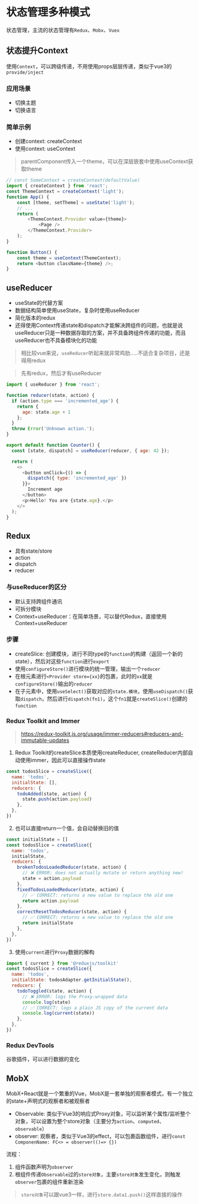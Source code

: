 # 状态管理多种模式

状态管理，主流的状态管理有`Redux`、`Mobx`、`Vuex`


## 状态提升Context

使用`Context`，可以跨级传递，不用使用props层层传递，类似于vue3的`provide/inject`

### 应用场景
- 切换主题
- 切换语言

### 简单示例

- 创建context: createContext
- 使用context: useContext

> parentComponent传入一个theme，可以在深层嵌套中使用useContext获取theme

```js
// const SomeContext = createContext(defaultValue)
import { createContext } from 'react';
const ThemeContext = createContext('light');
function App() {
    const [theme, setTheme] = useState('light');
    // ...
    return (
        <ThemeContext.Provider value={theme}>
            <Page />
        </ThemeContext.Provider>
    );
}

function Button() {
    const theme = useContext(ThemeContext);
    return <button className={theme} />;
}
```


## useReducer

- useState的代替方案
- 数据结构简单使用useState，复杂时使用useReducer
- 简化版本的redux
- 还得使用Context传递state和dispatch才能解决跨组件的问题，也就是说useReducer只是一种数据存取的方案，并不具备跨组件传递的功能，而且useReducer也不具备模块化的功能

> 相比较vue来说，`useReducer`听起来就非常鸡肋.....不适合复杂项目，还是得用redux

> 先有redux，然后才有useReducer

```js
import { useReducer } from 'react';

function reducer(state, action) {
  if (action.type === 'incremented_age') {
    return {
      age: state.age + 1
    };
  }
  throw Error('Unknown action.');
}

export default function Counter() {
  const [state, dispatch] = useReducer(reducer, { age: 42 });

  return (
    <>
      <button onClick={() => {
        dispatch({ type: 'incremented_age' })
      }}>
        Increment age
      </button>
      <p>Hello! You are {state.age}.</p>
    </>
  );
}
```





## Redux

- 具有state/store
- action
- dispatch
- reducer

### 与useReducer的区分

- 默认支持跨组件通讯
- 可拆分模块
- Context+useReducer：在简单场景，可以替代Redux，直接使用Context+useReducer


### 步骤

- createSlice: 创建模块，进行不同type的`function`的构建（返回一个新的state），然后对这些`function`进行`export`
- 使用`configureStore()`进行模块的统一管理，输出一个`reducer`
- 在根元素进行`<Provider store={xx}`的包裹，此时的`xx`就是`configureStore()`输出的`reducer`
- 在子元素中，使用`useSelect()`获取对应的`state.模块`，使用`useDispatch()`获取`dispatch`，然后进行`dispatch(fn1)`，这个`fn1`就是`createSlice()`创建的`function`


### Redux Toolkit and Immer

> https://redux-toolkit.js.org/usage/immer-reducers#reducers-and-immutable-updates

1. Redux Toolkit的createSlice本质使用createReducer, createReducer内部自动使用immer，因此可以直接操作state 
```js
const todosSlice = createSlice({
  name: 'todos',
  initialState: [],
  reducers: {
    todoAdded(state, action) {
      state.push(action.payload)
    },
  },
})
```
2. 也可以直接return一个值，会自动替换旧的值
```js
const initialState = []
const todosSlice = createSlice({
  name: 'todos',
  initialState,
  reducers: {
    brokenTodosLoadedReducer(state, action) {
      // ❌ ERROR: does not actually mutate or return anything new!
      state = action.payload
    },
    fixedTodosLoadedReducer(state, action) {
      // ✅ CORRECT: returns a new value to replace the old one
      return action.payload
    },
    correctResetTodosReducer(state, action) {
      // ✅ CORRECT: returns a new value to replace the old one
      return initialState
    },
  },
})
```
3. 使用`current`进行`Proxy`数据的解构

```js
import { current } from '@reduxjs/toolkit'
const todosSlice = createSlice({
  name: 'todos',
  initialState: todosAdapter.getInitialState(),
  reducers: {
    todoToggled(state, action) {
      // ❌ ERROR: logs the Proxy-wrapped data
      console.log(state)
      // ✅ CORRECT: logs a plain JS copy of the current data
      console.log(current(state))
    },
  },
})
```

### Redux DevTools

谷歌插件，可以进行数据的变化



## MobX

MobX+React就是一个繁重的Vue，MobX是一套单独的观察者模式，有一个独立的state+声明式的观察者和被观察者
- Observable: 类似于Vue3的响应式Proxy对象，可以监听某个属性/监听整个对象，可以设置为整个store对象（主要分为`action`、`computed`、`observable`）
- observer: 观察者，类似于Vue3的effect，可以包裹函数组件，进行`const ComponenName: FC<> = observer(()=> {})`

流程：
1. 组件函数声明为`observer`
2. 根组件传递`Observable`过的`store对象`，主要`store对象`发生变化，则触发`observer`包裹的组件重新渲染
> `store对象`可以跟vue3一样，进行`store.data1.push()`这样直接的操作




